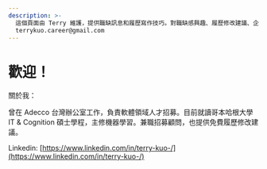 ```yaml
---
description: >-
  這個頁面由 Terry 維護，提供職缺訊息和履歷寫作技巧。對職缺感興趣、履歷修改建議、企業招募合作，歡迎聯繫
  terrykuo.career@gmail.com
---
```


# 歡迎！

關於我：

曾在 Adecco 台灣辦公室工作，負責軟體領域人才招募。目前就讀哥本哈根大學 IT & Cognition 碩士學程，主修機器學習。兼職招募顧問，也提供免費履歷修改建議。

Linkedin: [https://www.linkedin.com/in/terry-kuo-/](https://www.linkedin.com/in/terry-kuo-/)

